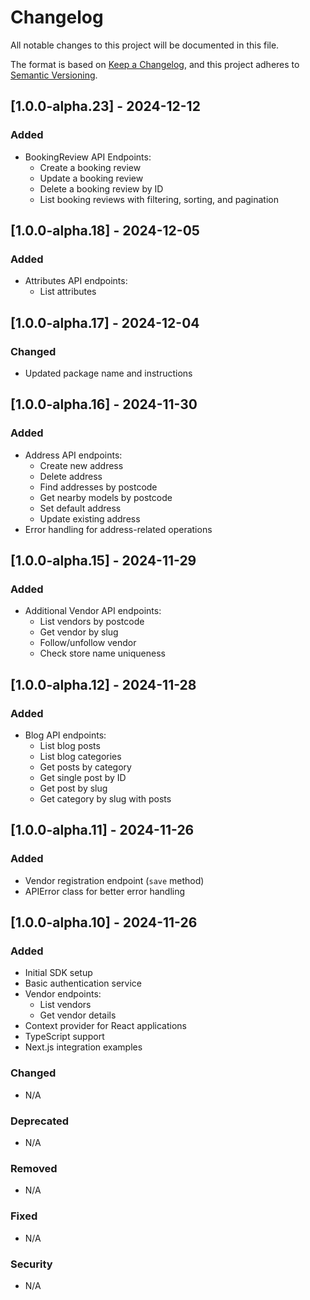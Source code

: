 # Changelog

All notable changes to this project will be documented in this file.

The format is based on [Keep a Changelog](https://keepachangelog.com/en/1.0.0/),
and this project adheres to [Semantic Versioning](https://semver.org/spec/v2.0.0.html).

## [1.0.0-alpha.23] - 2024-12-12

### Added

- BookingReview API Endpoints:
  - Create a booking review
  - Update a booking review
  - Delete a booking review by ID
  - List booking reviews with filtering, sorting, and pagination

## [1.0.0-alpha.18] - 2024-12-05

### Added
- Attributes API endpoints:
  - List attributes

## [1.0.0-alpha.17] - 2024-12-04

### Changed
- Updated package name and instructions

## [1.0.0-alpha.16] - 2024-11-30

### Added
- Address API endpoints:
  - Create new address
  - Delete address
  - Find addresses by postcode
  - Get nearby models by postcode
  - Set default address
  - Update existing address
- Error handling for address-related operations

## [1.0.0-alpha.15] - 2024-11-29

### Added
- Additional Vendor API endpoints:
  - List vendors by postcode
  - Get vendor by slug
  - Follow/unfollow vendor
  - Check store name uniqueness

## [1.0.0-alpha.12] - 2024-11-28

### Added
- Blog API endpoints:
  - List blog posts
  - List blog categories
  - Get posts by category
  - Get single post by ID
  - Get post by slug
  - Get category by slug with posts

## [1.0.0-alpha.11] - 2024-11-26

### Added
- Vendor registration endpoint (`save` method)
- APIError class for better error handling

## [1.0.0-alpha.10] - 2024-11-26

### Added
- Initial SDK setup
- Basic authentication service
- Vendor endpoints:
  - List vendors
  - Get vendor details
- Context provider for React applications
- TypeScript support
- Next.js integration examples

### Changed
- N/A

### Deprecated
- N/A

### Removed
- N/A

### Fixed
- N/A

### Security
- N/A

